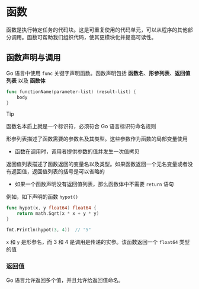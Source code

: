 # 函数

函数是执行特定任务的代码块。这是可重复使用的代码单元，可以从程序的其他部分调用。函数可帮助我们组织代码，使其更模块化并提高可读性。

## 函数声明与调用

Go 语言中使用 `func` 关键字声明函数。函数声明包括 **函数名**、**形参列表**、**返回值列表** 以及 **函数体**

```go
func functionName(parameter-list) (result-list) {
    body
}
```

> [!tip] 
> 
> 函数名本质上就是一个标识符，必须符合 Go 语言标识符命名规则
> 
> 形参列表描述了函数需要的参数名及其类型。这些参数作为函数的局部变量使用
> + 函数在调用时，调用者提供参数的值并发生一次值拷贝
> 
> 返回值列表描述了函数返回的变量名以及类型。如果函数返回一个无名变量或者没有返回值，返回值列表的括号是可以省略的
> + 如果一个函数声明没有返回值列表，那么函数体中不需要 `return` 语句
> 

例如，如下声明的函数 `hypot()`

```go
func hypot(x, y float64) float64 {
	return math.Sqrt(x * x + y * y)
}

fmt.Println(hypot(3, 4))  // "5"
```

`x` 和 `y` 是形参名，而 $3$ 和 $4$ 是调用是传递的实参。该函数返回一个 `float64` 类型的值

### 返回值

Go 语言允许返回多个值，并且允许给返回值命名。






